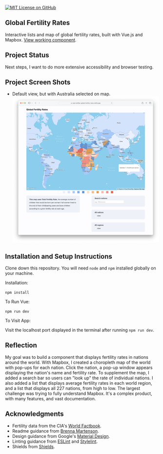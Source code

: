 [![MIT License on GitHub](https://img.shields.io/github/license/seankelliher/global-fertility-rates?style=flat-square)](/LICENSE.txt)
## Global Fertility Rates

Interactive lists and map of global fertility rates, built with Vue.js and Mapbox. [View working component](https://sean-kelliher-global-fertility-rates.netlify.app).

## Project Status

Next steps, I want to do more extensive accessibility and browser testing.

## Project Screen Shots

* Default view, but with Australia selected on map.
![screen shot of project](/screenshots/global-fertility-rates-screenshot1.png?s=600)

## Installation and Setup Instructions

Clone down this repository. You will need `node` and `npm` installed globally on your machine.

Installation:

`npm install`  

To Run Vue:

`npm run dev`   

To Visit App:

Visit the localhost port displayed in the terminal after running `npm run dev`.

## Reflection

My goal was to build a component that displays fertility rates in nations around the world. With Mapbox, I created a choropleth map of the world with pop-ups for each nation. Click the nation, a pop-up window appears displaying the nation's name and fertility rate. To supplement the map, I added a search bar so users can "look up" the rate of individual nations. I also added a list that displays average fertility rates in each world region, and a list that displays all 227 nations, from high to low. The largest challenge was trying to fully understand Mapbox. It's a complex product, with many features, and vast documentation.

## Acknowledgments

* Fertility data from the CIA's [World Factbook](https://www.cia.gov/the-world-factbook/field/total-fertility-rate/country-comparison/).
* Readme guidance from [Brenna Martenson](https://gist.github.com/martensonbj/6bf2ec2ed55f5be723415ea73c4557c4).
* Design guidance from Google's [Material Design](https://material.io/design).
* Linting guidance from [ESLint](https://eslint.org) and [Stylelint](https://stylelint.io).
* Shields from [Shields](https://shields.io).
